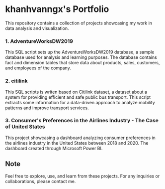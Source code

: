 # khanhvanngx's Portfolio

This repository contains a collection of projects showcasing my work in data analysis and visualization.

### 1. AdventureWorksDW2019

This SQL script sets up the AdventureWorksDW2019 database, a sample database used for analysis and learning purposes. The database contains fact and dimension tables that store data about products, sales, customers, and employees of the company.

### 2. citilink

This SQL scripts is writen based on Citilink dataset, a dataset about a system for providing efficient and safe public bus transport. This script extracts some information for a data-driven approach to analyze mobility patterns and improve transport services.

### 3. Consumer's Preferences in the Airlines Industry - The Case of United States

This project showcasing a dashboard analyzing consumer preferences in the airlines industry in the United States between 2018 and 2020. The dashboard created through Microsoft Power BI.

## Note

Feel free to explore, use, and learn from these projects. For any inquiries or collaborations, please contact me.
